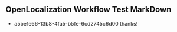 ## OpenLocalization Workflow Test MarkDown
* a5be1e66-13b8-4fa5-b5fe-6cd2745c6d00 thanks!

<!--HONumber=Aug16_HO1-->


